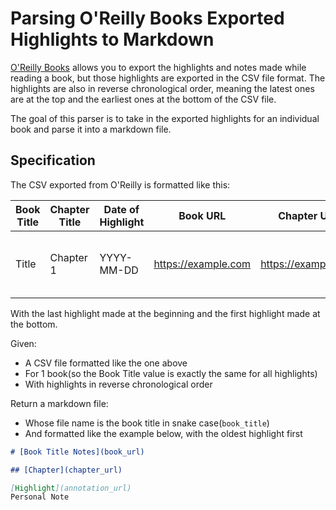 # Parsing O'Reilly Books Exported Highlights to Markdown

[O'Reilly Books](https://learning.oreilly.com/home/) allows you to export the highlights and notes made while reading a book, but those highlights are exported in the CSV file format. The highlights are also in reverse chronological order, meaning the latest ones are at the top and the earliest ones at the bottom of the CSV file.

The goal of this parser is to take in the exported highlights for an individual book and parse it into a markdown file.


## Specification

The CSV exported from O'Reilly is formatted like this:

| Book Title | Chapter Title | Date of Highlight | Book URL | Chapter URL | Annotation URL | Highlight | Personal Note |
|------------|---------------|-------------------|----------|-------------|----------------|-----------|---------------|
| Title | Chapter 1 | YYYY-MM-DD | https://example.com | https://example.com  | https://example.com | Text that was highlighted | Any notes made about the text |


With the last highlight made at the beginning and the first highlight made at the bottom.

Given:
- A CSV file formatted like the one above
- For 1 book(so the Book Title value is exactly the same for all highlights)
- With highlights in reverse chronological order

Return a markdown file:
- Whose file name is the book title in snake case(`book_title`)
- And formatted like the example below, with the oldest highlight first


```md
# [Book Title Notes](book_url)

## [Chapter](chapter_url)

[Highlight](annotation_url)
Personal Note

```



